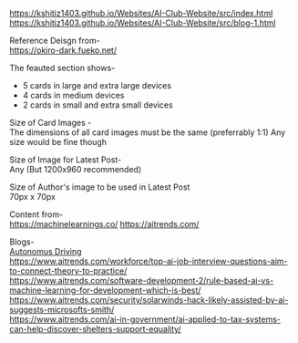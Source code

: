 https://kshitiz1403.github.io/Websites/AI-Club-Website/src/index.html<br/>
https://kshitiz1403.github.io/Websites/AI-Club-Website/src/blog-1.html<br/>

Reference Deisgn from-<br/>
https://okiro-dark.fueko.net/

The feauted section shows-<br/>
* 5 cards in large and extra large devices 
* 4 cards in medium devices
* 2 cards in small and extra small devices

Size of Card Images -<br/>
The dimensions of all card images must be the same (preferrably 1:1)
Any size would be fine though

Size of Image for Latest Post-<br/>
Any (But 1200x960 recommended)

Size of Author's image to be used in Latest Post <br/>
70px x 70px


Content from-<br/>
https://machinelearnings.co/
https://aitrends.com/


Blogs- <br/>
[Autonomus Driving](https://www.aitrends.com/ai-insider/essential-rules-for-autonomous-robots-to-drive-a-conventional-car/)</br>
https://www.aitrends.com/workforce/top-ai-job-interview-questions-aim-to-connect-theory-to-practice/<br/>
https://www.aitrends.com/software-development-2/rule-based-ai-vs-machine-learning-for-development-which-is-best/<br/>
https://www.aitrends.com/security/solarwinds-hack-likely-assisted-by-ai-suggests-microsofts-smith/<br/>
https://www.aitrends.com/ai-in-government/ai-applied-to-tax-systems-can-help-discover-shelters-support-equality/